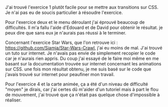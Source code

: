 J'ai trouvé l'exercice 1 plutôt facile pour se mettre aux transitions sur CSS. Je n'ai pas eu de soucis particulier à résoudre l'exercice.

Pour l'exercice deux et le menu déroulant j'ai éprouvé beaucoup de difficultés. Il m'a fallu l'aide d'Edouard et de David pour obtenir le résultat. je peux dire que sans eux je n'aurais pas réussi à le terminer.

Concernant l'exercice Star Wars, que l'on retrouve ici : https://github.com/Siamja/Star-Wars-Crawl, j'ai eu moins de mal. J'ai trouvé un tuto sur internet. Je n'avais pas envie de simplement recopier le code car je n'aurais rien appris. Du coup j'ai essayé de le faire moi même en me basant sur la documentation trouvée sur internet concernant les animations sur CSS. une fois mon résultat obtenu, je me suis basé sur le code que j'avais trouvé sur internet pour peaufiner mon travail.

Pour l'exercice 4 et la carte animée, ça a été d'un niveau de difficulté "moyen" je dirais, car j'ai certes dû m'aider d'un tutoriel mais à part le flou de mouvement, j'ai trouvé que ça n'était pas quelque chose d'impossible à réaliser.

